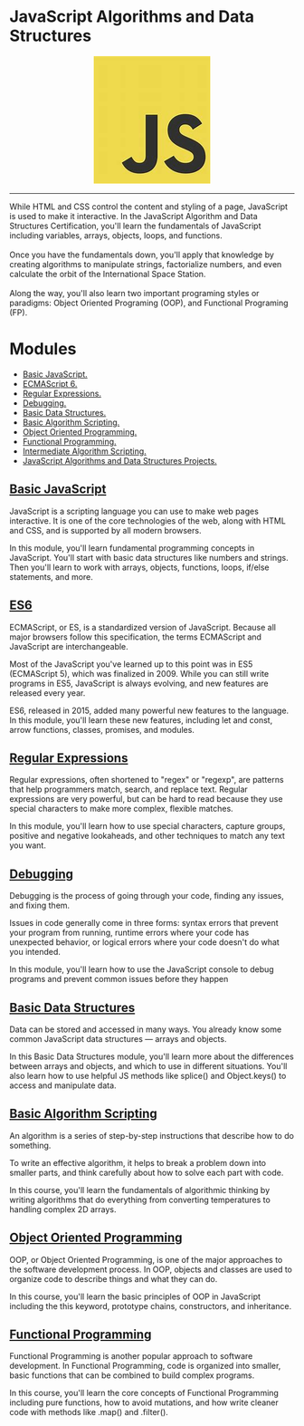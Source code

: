 # JavaScript Algorithms and Data Structures
<p align="center">
  <img src="https://github.com/modhtanmay/JavaScript-Algorithms-and-DataStructures/blob/master/Images/OIP.jpeg" />
</p>
<hr>
While HTML and CSS control the content and styling of a page, JavaScript is used to make it interactive. In the JavaScript Algorithm and Data Structures Certification, you'll learn the fundamentals of JavaScript including variables, arrays, objects, loops, and functions.
<br><br>
Once you have the fundamentals down, you'll apply that knowledge by creating algorithms to manipulate strings, factorialize numbers, and even calculate the orbit of the International Space Station.
<br><br>
Along the way, you'll also learn two important programing styles or paradigms: Object Oriented Programing (OOP), and Functional Programing (FP).

# Modules
* [Basic JavaScript.](https://github.com/modhtanmay/JavaScript-Algorithms-and-DataStructures/tree/master/01.%20Basic%20Javascript)
* [ECMAScript 6.](https://github.com/modhtanmay/JavaScript-Algorithms-and-DataStructures/tree/master/02.%20ES6)
* [Regular Expressions.](https://github.com/modhtanmay/JavaScript-Algorithms-and-DataStructures/tree/master/03.%20Regular%20Expressions)
* [Debugging.](https://github.com/modhtanmay/JavaScript-Algorithms-and-DataStructures/tree/master/04.%20Debugging)
* [Basic Data Structures.](https://github.com/modhtanmay/JavaScript-Algorithms-and-DataStructures/tree/master/05.%20Basic%20Data%20Structures)
* [Basic Algorithm Scripting.](https://github.com/modhtanmay/JavaScript-Algorithms-and-DataStructures/tree/master/06.%20Basic%20Algorithm%20Scripting)
* [Object Oriented Programming.](https://github.com/modhtanmay/JavaScript-Algorithms-and-DataStructures/tree/master/07.%20Object%20Oriented%20Programming)
* [Functional Programming.](#)
* [Intermediate Algorithm Scripting.](#)
* [JavaScript Algorithms and Data Structures Projects.](#)

##  [Basic JavaScript](https://github.com/modhtanmay/JavaScript-Algorithms-and-DataStructures/tree/master/01.%20Basic%20Javascript)
JavaScript is a scripting language you can use to make web pages interactive. It is one of the core technologies of the web, along with HTML and CSS, and is supported by all modern browsers.

In this module, you'll learn fundamental programming concepts in JavaScript. You'll start with basic data structures like numbers and strings. Then you'll learn to work with arrays, objects, functions, loops, if/else statements, and more.

## [ES6](https://github.com/modhtanmay/JavaScript-Algorithms-and-DataStructures/tree/master/02.%20ES6)
ECMAScript, or ES, is a standardized version of JavaScript. Because all major browsers follow this specification, the terms ECMAScript and JavaScript are interchangeable.

Most of the JavaScript you've learned up to this point was in ES5 (ECMAScript 5), which was finalized in 2009. While you can still write programs in ES5, JavaScript is always evolving, and new features are released every year.

ES6, released in 2015, added many powerful new features to the language. In this module, you'll learn these new features, including let and const, arrow functions, classes, promises, and modules.

## [Regular Expressions](https://github.com/modhtanmay/JavaScript-Algorithms-and-DataStructures/tree/master/03.%20Regular%20Expressions)
Regular expressions, often shortened to "regex" or "regexp", are patterns that help programmers match, search, and replace text. Regular expressions are very powerful, but can be hard to read because they use special characters to make more complex, flexible matches.

In this module, you'll learn how to use special characters, capture groups, positive and negative lookaheads, and other techniques to match any text you want.

## [Debugging](https://github.com/modhtanmay/JavaScript-Algorithms-and-DataStructures/tree/master/04.%20Debugging)
Debugging is the process of going through your code, finding any issues, and fixing them.

Issues in code generally come in three forms: syntax errors that prevent your program from running, runtime errors where your code has unexpected behavior, or logical errors where your code doesn't do what you intended.

In this module, you'll learn how to use the JavaScript console to debug programs and prevent common issues before they happen

## [Basic Data Structures](https://github.com/modhtanmay/JavaScript-Algorithms-and-DataStructures/tree/master/05.%20Basic%20Data%20Structures)
Data can be stored and accessed in many ways. You already know some common JavaScript data structures — arrays and objects.

In this Basic Data Structures module, you'll learn more about the differences between arrays and objects, and which to use in different situations. You'll also learn how to use helpful JS methods like splice() and Object.keys() to access and manipulate data.

## [Basic Algorithm Scripting](https://github.com/modhtanmay/JavaScript-Algorithms-and-DataStructures/tree/master/06.%20Basic%20Algorithm%20Scripting)
An algorithm is a series of step-by-step instructions that describe how to do something.

To write an effective algorithm, it helps to break a problem down into smaller parts, and think carefully about how to solve each part with code.

In this course, you'll learn the fundamentals of algorithmic thinking by writing algorithms that do everything from converting temperatures to handling complex 2D arrays.

## [Object Oriented Programming](https://github.com/modhtanmay/JavaScript-Algorithms-and-DataStructures/tree/master/07.%20Object%20Oriented%20Programming)
OOP, or Object Oriented Programming, is one of the major approaches to the software development process. In OOP, objects and classes are used to organize code to describe things and what they can do.

In this course, you'll learn the basic principles of OOP in JavaScript including the this keyword, prototype chains, constructors, and inheritance.

## [Functional Programming](#)
Functional Programming is another popular approach to software development. In Functional Programming, code is organized into smaller, basic functions that can be combined to build complex programs.

In this course, you'll learn the core concepts of Functional Programming including pure functions, how to avoid mutations, and how write cleaner code with methods like .map() and .filter().
